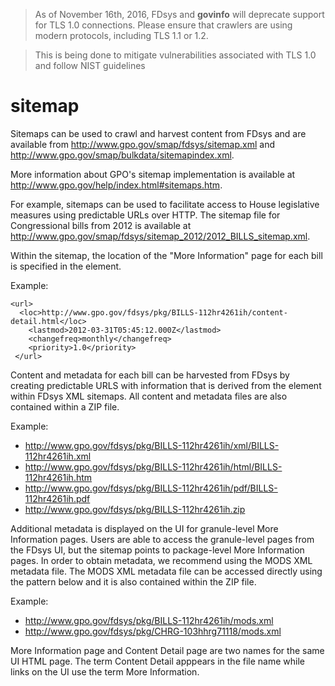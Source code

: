 >As of November 16th, 2016, FDsys and **govinfo** will deprecate support for TLS 1.0 connections. Please ensure that crawlers are using modern protocols, including TLS 1.1 or 1.2. 

>This is being done to mitigate vulnerabilities associated with TLS 1.0 and follow NIST guidelines


# sitemap

Sitemaps can be used to crawl and harvest content from FDsys and are available from http://www.gpo.gov/smap/fdsys/sitemap.xml and http://www.gpo.gov/smap/bulkdata/sitemapindex.xml.
 
More information about GPO's sitemap implementation is available at http://www.gpo.gov/help/index.html#sitemaps.htm. 
 
For example, sitemaps can be used to facilitate access to House legislative measures using predictable URLs over HTTP. The sitemap file for Congressional bills from 2012 is available at http://www.gpo.gov/smap/fdsys/sitemap_2012/2012_BILLS_sitemap.xml. 
 
Within the sitemap, the location of the "More Information" page for each bill is specified in the <loc> element. 
 
Example:
 
```
<url>
  <loc>http://www.gpo.gov/fdsys/pkg/BILLS-112hr4261ih/content-detail.html</loc> 
    <lastmod>2012-03-31T05:45:12.000Z</lastmod> 
    <changefreq>monthly</changefreq> 
    <priority>1.0</priority> 
 </url>
```

Content and metadata for each bill can be harvested from FDsys by creating predictable URLS with information that is derived from the <loc> element within FDsys XML sitemaps. All content and metadata files are also contained within a ZIP file.  
 
Example: 

-	http://www.gpo.gov/fdsys/pkg/BILLS-112hr4261ih/xml/BILLS-112hr4261ih.xml
-	http://www.gpo.gov/fdsys/pkg/BILLS-112hr4261ih/html/BILLS-112hr4261ih.htm
-	http://www.gpo.gov/fdsys/pkg/BILLS-112hr4261ih/pdf/BILLS-112hr4261ih.pdf
-	http://www.gpo.gov/fdsys/pkg/BILLS-112hr4261ih.zip


Additional metadata is displayed on the UI for granule-level More Information pages. Users are able to access the granule-level pages from the FDsys UI, but the sitemap points to package-level More Information pages. In order to obtain metadata, we recommend using the MODS XML metadata file. The MODS XML metadata file can be accessed directly using the pattern below and it is also contained within the ZIP file. 

Example: 
- http://www.gpo.gov/fdsys/pkg/BILLS-112hr4261ih/mods.xml
- http://www.gpo.gov/fdsys/pkg/CHRG-103hhrg71118/mods.xml

More Information page and Content Detail page are two names for the same UI HTML page. The term Content Detail apppears in the file name while links on the UI use the term More Information.

